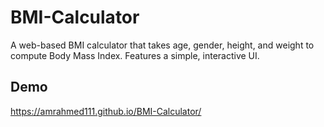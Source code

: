 # BMI-Calculator
A web-based BMI calculator that takes age, gender, height, and weight to compute Body Mass Index. Features a simple, interactive UI.

## Demo
https://amrahmed111.github.io/BMI-Calculator/

